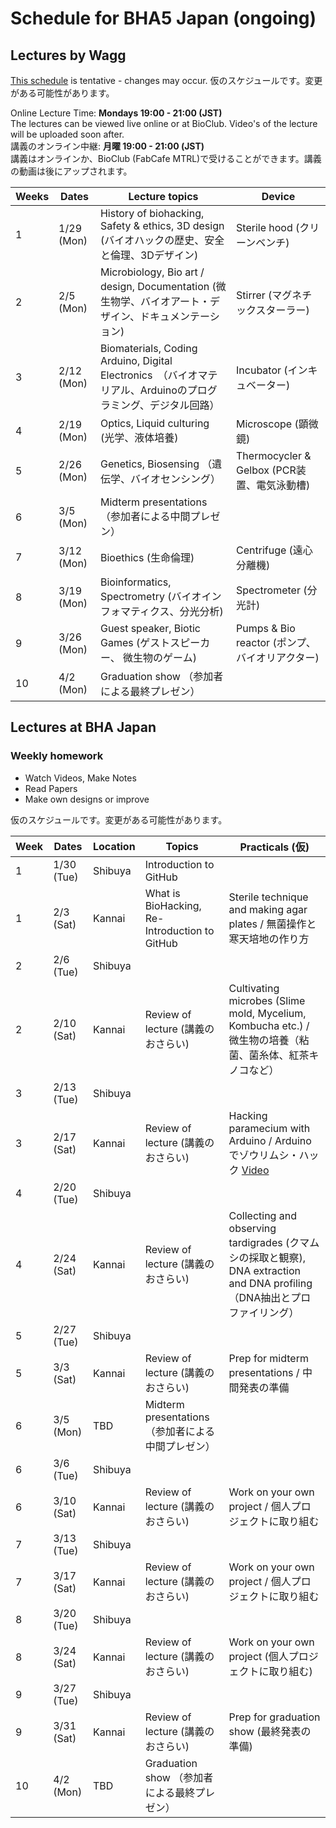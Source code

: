 # Schedule for BHA5 Japan (ongoing)
## Lectures by Wagg
[This schedule](https://waag.org/sites/waag/files/public/biohack-academy-5.pdf) is tentative - changes may occur.
仮のスケジュールです。変更がある可能性があります。

Online Lecture Time: **Mondays 19:00 - 21:00 (JST)**  
The lectures can be viewed live online or at BioClub.  Video's of the lecture will be uploaded soon after.  
講義のオンライン中継: **月曜 19:00 - 21:00 (JST)**  
講義はオンラインか、BioClub (FabCafe MTRL)で受けることができます。講義の動画は後にアップされます。

Weeks | Dates | Lecture topics | Device
--- | --- | --- | ---
1 | 1/29 (Mon) | History of biohacking, Safety & ethics, 3D design (バイオハックの歴史、安全と倫理、3Dデザイン)| Sterile hood (クリーンベンチ)
2 | 2/5 (Mon) |  Microbiology, Bio art / design, Documentation (微生物学、バイオアート・デザイン、ドキュメンテーション)　| Stirrer (マグネチックスターラー)
3 | 2/12 (Mon) |  Biomaterials, Coding Arduino, Digital Electronics　（バイオマテリアル、Arduinoのプログラミング、デジタル回路） | Incubator (インキュベーター)
4 | 2/19 (Mon) |  Optics, Liquid culturing　(光学、液体培養) | Microscope (顕微鏡)
5 | 2/26 (Mon) | Genetics, Biosensing （遺伝学、バイオセンシング） | Thermocycler & Gelbox (PCR装置、電気泳動槽)
6 | 3/5 (Mon) | Midterm presentations （参加者による中間プレゼン）|   
7 | 3/12 (Mon) | Bioethics (生命倫理) | Centrifuge (遠心分離機)
8 | 3/19 (Mon) | Bioinformatics, Spectrometry (バイオインフォマティクス、分光分析) | Spectrometer (分光計)
9 | 3/26 (Mon) | Guest speaker, Biotic Games (ゲストスピーカー、 微生物のゲーム) | Pumps & Bio reactor (ポンプ、バイオリアクター)
10 | 4/2 (Mon) |  Graduation show （参加者による最終プレゼン） |


## Lectures at BHA Japan

### Weekly homework
- Watch Videos, Make Notes
- Read Papers
- Make own designs or improve

仮のスケジュールです。変更がある可能性があります。

Week | Dates | Location | Topics | Practicals (仮)
--- | --- | --- | --- | ---
1 | 1/30 (Tue) | Shibuya | Introduction to GitHub |
1 | 2/3 (Sat) | Kannai | What is BioHacking, Re-Introduction to GitHub | Sterile technique and making agar plates / 無菌操作と寒天培地の作り方
2 | 2/6 (Tue) | Shibuya |
2  | 2/10 (Sat) | Kannai | Review of lecture (講義のおさらい) | Cultivating microbes (Slime mold, Mycelium, Kombucha etc.) / 微生物の培養（粘菌、菌糸体、紅茶キノコなど）
3 | 2/13 (Tue) | Shibuya |　
3 | 2/17 (Sat) | Kannai | Review of lecture (講義のおさらい) |Hacking paramecium with Arduino / Arduinoでゾウリムシ・ハック [Video](https://www.youtube.com/watch?v=m-Xnrb7z0NQ)
4 | 2/20 (Tue) | Shibuya |
4 | 2/24 (Sat) | Kannai | Review of lecture (講義のおさらい) | Collecting and observing tardigrades (クマムシの採取と観察), DNA extraction and DNA profiling （DNA抽出とプロファイリング）
5 | 2/27 (Tue) | Shibuya |
5 | 3/3 (Sat) | Kannai | Review of lecture (講義のおさらい) |Prep for midterm presentations / 中間発表の準備
6 | 3/5 (Mon) | TBD | Midterm presentations （参加者による中間プレゼン）|   
6 | 3/6 (Tue) | Shibuya |
6 | 3/10 (Sat) | Kannai | Review of lecture (講義のおさらい) | Work on your own project / 個人プロジェクトに取り組む
7 | 3/13 (Tue) | Shibuya |
7 | 3/17 (Sat) | Kannai | Review of lecture (講義のおさらい) | Work on your own project / 個人プロジェクトに取り組む
8 | 3/20 (Tue) | Shibuya |
8 | 3/24 (Sat) | Kannai | Review of lecture (講義のおさらい) | Work on your own project (個人プロジェクトに取り組む)
9 | 3/27 (Tue) | Shibuya |
9 | 3/31 (Sat) | Kannai | Review of lecture (講義のおさらい) | Prep for graduation show (最終発表の準備)
10 | 4/2 (Mon) | TBD | Graduation show （参加者による最終プレゼン）

